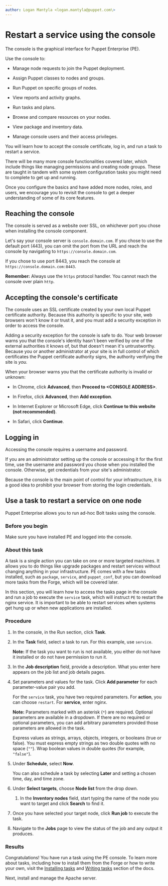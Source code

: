 ```yaml
---
author: Logan Mantyla <logan.mantyla@puppet.com\>
---
```


# Restart a service using the console

The console is the graphical interface for Puppet Enterprise \(PE\).

Use the console to:

-   Manage node requests to join the Puppet deployment.
-   Assign Puppet classes to nodes and groups.
-   Run Puppet on specific groups of nodes.

-   View reports and activity graphs.
-   Run tasks and plans.
-   Browse and compare resources on your nodes.
-   View package and inventory data.
-   Manage console users and their access privileges.

You will learn how to accept the console certificate, log in, and run a task to restart a service.

There will be many more console functionalities covered later, which include things like managing permissions and creating node groups. These are taught in tandem with some system configuration tasks you might need to complete to get up and running.

Once you configure the basics and have added more nodes, roles, and users, we encourage you to revisit the console to get a deeper understanding of some of its core features.

## Reaching the console

The console is served as a website over SSL, on whichever port you chose when installing the console component.

Let's say your console server is `console.domain.com`. If you chose to use the default port \(443\), you can omit the port from the URL and reach the console by navigating to `https://console.domain.com`.

If you chose to use port 8443, you reach the console at `https://console.domain.com:8443`.

**Remember:** Always use the `https` protocol handler. You cannot reach the console over plain `http`.

## Accepting the console's certificate

The console uses an SSL certificate created by your own local Puppet certificate authority. Because this authority is specific to your site, web browsers won't know it or trust it, and you must add a security exception in order to access the console.

Adding a security exception for the console is safe to do. Your web browser warns you that the console's identity hasn't been verified by one of the external authorities it knows of, but that doesn't mean it's untrustworthy. Because you or another administrator at your site is in full control of which certificates the Puppet certificate authority signs, the authority verifying the site is *you.*

When your browser warns you that the certificate authority is invalid or unknown:

-   In Chrome, click **Advanced**, then **Proceed to <CONSOLE ADDRESS\>**.

-   In Firefox, click **Advanced**, then **Add exception**.

-   In Internet Explorer or Microsoft Edge, click **Continue to this website \(not recommended\)**.

-   In Safari, click **Continue**.


## Logging in

Accessing the console requires a username and password.

If you are an administrator setting up the console or accessing it for the first time, use the username and password you chose when you installed the console. Otherwise, get credentials from your site's administrator.

Because the console is the main point of control for your infrastructure, it is a good idea to prohibit your browser from storing the login credentials.

## Use a task to restart a service on one node

Puppet Enterprise allows you to run ad-hoc Bolt tasks using the console.

### Before you begin

Make sure you have installed PE and logged into the console.

### About this task

A task is a single action you can take on one or more targeted machines. It allows you to do things like upgrade packages and restart services without changing anything in your infrastructure. PE comes with a few tasks installed, such as `package`, `service`, and `puppet_conf`, but you can download more tasks from the Forge, which will be covered later.

In this section, you will learn how to access the tasks page in the console and run a job to execute the `service` task, which will instruct `PE` to restart the nginx service. It is important to be able to restart services when systems get hung up or when new applications are installed.

### Procedure

1.  In the console, in the Run section, click **Task**.

2.  In the **Task** field, select a task to run. For this example, use `service`.

    **Note:** If the task you want to run is not available, you either do not have it installed or do not have permission to run it.

3.  In the **Job description** field, provide a description. What you enter here appears on the job list and job details pages.

4.  Set parameters and values for the task. Click **Add parameter** for each parameter-value pair you add.

    For the `service` task, you have two required parameters. For **action**, you can choose `restart`. For **service**, enter nginx.

    **Note:** Parameters marked with an asterisk \(`*`\) are required. Optional parameters are available in a dropdown. If there are no required or optional parameters, you can add arbitrary parameters provided those parameters are allowed in the task.

    Express values as strings, arrays, objects, integers, or booleans \(true or false\). You must express empty strings as two double quotes with no space \(`""`\). Wrap boolean values in double quotes \(for example, `"false"`\).

5.  Under **Schedule**, select **Now**.

    You can also schedule a task by selecting **Later** and setting a chosen time, day, and time zone.

6.  Under **Select targets**, choose **Node list** from the drop down.

    1.  In the **Inventory nodes** field, start typing the name of the node you want to target and click **Search** to find it.

7.  Once you have selected your target node, click **Run job** to execute the task.

8.  Navigate to the **Jobs** page to view the status of the job and any output it produces.


### Results

Congratulations! You have run a task using the PE console. To learn more about tasks, including how to install them from the Forge or how to write your own, visit the [Installing tasks](installing_tasks.md#) and [Writing tasks](writing_tasks.md#) section of the docs.

Next, install and manage the Apache server.

